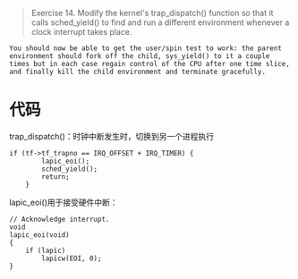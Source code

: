 >Exercise 14. Modify the kernel's trap_dispatch() function so that it calls sched_yield() to find and run a different environment whenever a clock interrupt takes place.
```
You should now be able to get the user/spin test to work: the parent environment should fork off the child, sys_yield() to it a couple times but in each case regain control of the CPU after one time slice, and finally kill the child environment and terminate gracefully.
```

# 代码

trap_dispatch()：时钟中断发生时，切换到另一个进程执行
```
if (tf->tf_trapno == IRQ_OFFSET + IRQ_TIMER) {
        lapic_eoi();
        sched_yield();
        return;
    }
```

lapic_eoi()用于接受硬件中断：
```
// Acknowledge interrupt.
void
lapic_eoi(void)
{
	if (lapic)
		lapicw(EOI, 0);
}
```